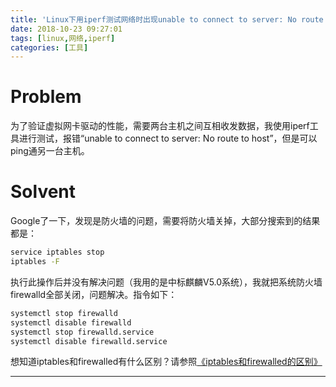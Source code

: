 ```yaml
---
title: 'Linux下用iperf测试网络时出现unable to connect to server: No route to host'
date: 2018-10-23 09:27:01
tags: [linux,网络,iperf]
categories: [工具]
---
```


# Problem

为了验证虚拟网卡驱动的性能，需要两台主机之间互相收发数据，我使用iperf工具进行测试，报错“unable to connect to server: No route to host”，但是可以ping通另一台主机。
<!-- more -->
# Solvent

Google了一下，发现是防火墙的问题，需要将防火墙关掉，大部分搜索到的结果都是：

```bash
service iptables stop
iptables -F
```

执行此操作后并没有解决问题（我用的是中标麒麟V5.0系统），我就把系统防火墙firewalld全部关闭，问题解决。指令如下：
```bash
systemctl stop firewalld
systemctl disable firewalld
systemctl stop firewalld.service
systemctl disable firewalld.service
```

想知道iptables和firewalled有什么区别？请参照[《iptables和firewalled的区别》](https://do-do-do.github.io/iptables%E5%92%8Cfirewalled%E7%9A%84%E5%8C%BA%E5%88%AB.html)

---
